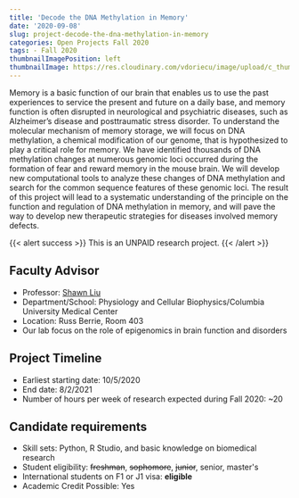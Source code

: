 ```yaml
---
title: 'Decode the DNA Methylation in Memory'
date: '2020-09-08'
slug: project-decode-the-dna-methylation-in-memory
categories: Open Projects Fall 2020
tags: - Fall 2020
thumbnailImagePosition: left
thumbnailImage: https://res.cloudinary.com/vdoriecu/image/upload/c_thumb,w_200,g_face/v1579110178/construction_c6dqbd.png
---
```

Memory is a basic function of our brain that enables us to use the past experiences to service the present and future on a daily base, and memory function is often disrupted in neurological and psychiatric diseases, such as Alzheimer’s disease and posttraumatic stress disorder. To understand the molecular mechanism of memory storage, we will focus on DNA methylation, a chemical modification of our genome, that is hypothesized to play a critical role for memory. We have identified thousands of DNA methylation changes at numerous genomic loci occurred during the formation of fear and reward memory in the mouse brain. We will develop new computational tools to analyze these changes of DNA methylation and search for the common sequence features of these genomic loci. The result of this project will lead to a systematic understanding of the principle on the function and regulation of DNA methylation in memory, and will pave the way to develop new therapeutic strategies for diseases involved memory defects.  

<!--more-->

{{< alert success >}}
This is an UNPAID research project.
{{< /alert >}}

## Faculty Advisor
+ Professor: [Shawn Liu](https://epibrain.info)
+ Department/School: Physiology and Cellular Biophysics/Columbia University Medical Center
+ Location: Russ Berrie, Room 403
+ Our lab focus on the role of epigenomics in brain function and disorders

## Project Timeline
+ Earliest starting date: 10/5/2020
+ End date: 8/2/2021
+ Number of hours per week of research expected during Fall 2020: ~20

## Candidate requirements
+ Skill sets: Python, R Studio, and basic knowledge on biomedical research
+ Student eligibility: ~~freshman~~, ~~sophomore~~, ~~junior~~, senior, master's
+ International students on F1 or J1 visa: **eligible**
+ Academic Credit Possible: Yes

